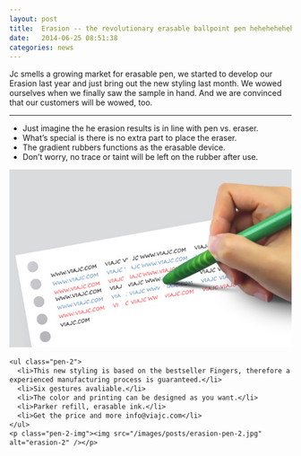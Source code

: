 ```yaml
---
layout: post
title:  Erasion -- the revolutionary erasable ballpoint pen hehehehehehehehe.
date:   2014-06-25 08:51:38
categories: news
---
```


Jc smells a growing market for erasable pen, we started to develop our Erasion last year and just bring out the new styling last month. We wowed ourselves when we finally saw the sample in hand. And we are convinced that our customers will be wowed, too.

------

<div class="comments-1">
    <ul class="pen-1">
      <li>Just imagine the he erasion results is in line with pen vs. eraser.</li>
      <li>What’s special is there is no extra part to place the eraser. </li>
      <li>The gradient rubbers functions as the erasable device.</li>
      <li>Don’t worry, no trace or taint will be left on the rubber after use.</li>
    </ul>
    <p class="pen-1-img"><img src="/images/posts/erasion-pen-1.jpg" alt="erasion-1" /></p>
</div>

<div class="comments-2">

    <ul class="pen-2">
      <li>This new styling is based on the bestseller Fingers, therefore a experienced manufacturing process is guaranteed.</li>
      <li>Six gestures avaliable.</li>
      <li>The color and printing can be designed as you want.</li>
      <li>Parker refill, erasable ink.</li>
      <li>Get the price and more info@viajc.com</li>
    </ul>
    <p class="pen-2-img"><img src="/images/posts/erasion-pen-2.jpg" alt="erasion-2" /></p>
</div>



